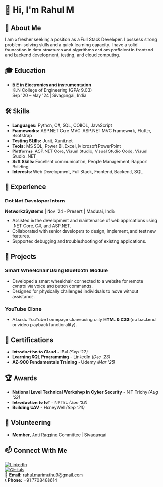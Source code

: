 # 👋 Hi, I'm Rahul M

## 🚀 About Me
I am a fresher seeking a position as a Full Stack Developer. I possess strong problem-solving skills and a quick learning capacity. I have a solid foundation in data structures and algorithms and am proficient in frontend and backend development, testing, and cloud computing.

## 🎓 Education
- **B.E in Electronics and Instrumentation**  
  KLN College of Engineering (GPA: 9.03)  
  Sep '20 – May '24 | Sivagangai, India

## 🛠 Skills
- **Languages:** Python, C#, SQL, COBOL, JavaScript  
- **Frameworks:** ASP.NET Core MVC, ASP.NET MVC Framework, Flutter, Bootstrap  
- **Testing Skills:** Junit, Xunit.net  
- **Tools:** MS SQL, Power BI, Excel, Microsoft PowerPoint  
- **Platforms:** ASP.NET Core, Visual Studio, Visual Studio Code, Visual Studio .NET  
- **Soft Skills:** Excellent communication, People Management, Rapport Building  
- **Interests:** Web Development, Full Stack, Frontend, Backend, SQL  

## 💼 Experience
### Dot Net Developer Intern  
**NetworkzSystems** | Nov '24 – Present | Madurai, India  
- Assisted in the development and maintenance of web applications using .NET Core, C#, and ASP.NET.
- Collaborated with senior developers to design, implement, and test new features.
- Supported debugging and troubleshooting of existing applications.

## 🔬 Projects
### Smart Wheelchair Using Bluetooth Module
- Developed a smart wheelchair connected to a website for remote control via voice and button commands.
- Designed for physically challenged individuals to move without assistance.

### YouTube Clone
- A basic YouTube homepage clone using only **HTML & CSS** (no backend or video playback functionality).

## 📜 Certifications
- **Introduction to Cloud** - IBM *(Sep '22)*  
- **Learning SQL Programming** - LinkedIn *(Dec '23)*  
- **AZ-900 Fundamentals Training** - Udemy *(Mar '25)*  

## 🏆 Awards
- **National Level Technical Workshop in Cyber Security** - NIT Trichy *(Aug '23)*  
- **Introduction to IoT** - NPTEL *(Jan '23)*  
- **Building UAV** - HoneyWell *(Sep '23)*  

## 🤝 Volunteering
- **Member**, Anti Ragging Committee | Sivagangai  

## 📫 Connect With Me
[![LinkedIn](https://img.shields.io/badge/LinkedIn-Profile-blue)](your-linkedin-url)  
[![GitHub](https://img.shields.io/badge/GitHub-Profile-lightgrey)](https://github.com/rahulm-2002)  
📧 **Email:** rahul.marimuthu9@gmail.com  
📞 **Phone:** +91 7708488614
